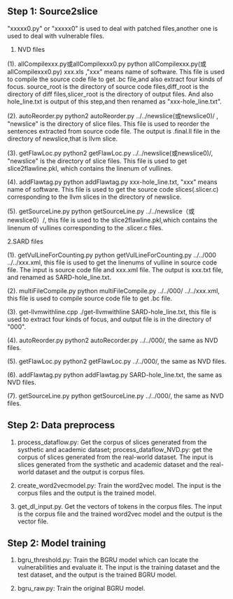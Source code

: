 ## Step 1: Source2slice

"xxxxx0.py" or "xxxxx0" is used to deal with patched files,another one is used to deal with vulnerable files.

1. NVD files

(1). allCompilexxx.py或allCompilexxx0.py
python allCompilexxx.py(或allCompilexxx0.py) xxx.xls ,"xxx" means name of software. This file is used to compile the source code file to get .bc file,and also extract four kinds of focus. source_root is the directory of source code files,diff_root is the directory of diff files,slicer_root is the directory of output files. And also hole_line.txt is output of this step,and then renamed as "xxx-hole_line.txt".

(2). autoReorder.py
python2 autoReorder.py ../../newslice(或newslice0)/ , "newslice" is the directory of slice files. This file is used to reorder the sentences extracted from source code file. The output is .final.ll file in the directory of newslice,that is llvm slice.

(3). getFlawLoc.py
python2 getFlawLoc.py ../../newslice(或newslice0)/, "newslice" is the directory of slice files. This file is used to get slice2flawline.pkl, which contains the linenum of vullines.

(4). addFlawtag.py
python addFlawtag.py xxx-hole_line.txt, "xxx" means name of software. This file is used to get the source code slices(.slicer.c) corresponding to the llvm slices in the directory of newslice.

(5). getSourceLine.py
python getSourceLine.py ../../newslice（或newslice0）/, this file is used to the slice2flawline.pkl,which contains the linenum of vullines corresponding to the .slicer.c files.

2.SARD files

(1). getVulLineForCounting.py
python getVulLineForCounting.py ../../000 ../../xxx.xml, this file is used to get the linenums of vulline in source code file. The input is source code file and xxx.xml file. The output is xxx.txt file, and renamed as SARD-hole_line.txt.

(2). multiFileCompile.py
python multiFileCompile.py ../../000/ ../../xxx.xml, this file is used to compile source code file to get .bc file.

(3). get-llvmwithline.cpp
./get-llvmwithline SARD-hole_line.txt, this file is used to extract four kinds of focus, and output file is in the directory of "000".

(4). autoReorder.py
python2 autoRecorder.py ../../000/, the same as NVD files.

(5). getFlawLoc.py
python2 getFlawLoc.py ../../000/, the same as NVD files.

(6). addFlawtag.py
python addFlawtag.py SARD-hole_line.txt, the same as NVD files. 

(7). getSourceLine.py
python getSourceLine.py ../../000/, the same as NVD files.

## Step 2: Data preprocess

1. process_dataflow.py: Get the corpus of slices generated from the systhetic and academic dataset; process_dataflow_NVD.py: get the corpus of slices generated from the real-world dataset. The input is slices generated from the systhetic and academic dataset and the real-world dataset and the output is corpus files.

2. create_word2vecmodel.py: Train the word2vec model. The input is the corpus files and the output is the trained model.

3. get_dl_input.py. Get the vectors of tokens in the corpus files. The input is the corpus file and the trained word2vec model and the output is the vector file.

## Step 2: Model training ##

1. bgru_threshold.py: Train the BGRU model which can locate the vulnerabilities and evaluate it. The input is the training dataset and the test dataset, and the output is the trained BGRU model.

2. bgru_raw.py: Train the original BGRU model.
